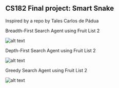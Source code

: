 ## CS182 Final project: Smart Snake
Inspired by a repo by Tales Carlos de Pádua

Breadth-First Search Agent using Fruit List 2

![alt text](https://media.giphy.com/media/fCTsyvEl10rWOMzOiP/giphy.gif)

Depth-First Search Agent using Fruit List 2

![alt text](https://media.giphy.com/media/623FCakejXFEB0xllI/giphy.gif)

Greedy Search Agent using Fruit List 2

![alt text](https://media.giphy.com/media/7vzoTNM4xkM3LLXFqt/giphy.gif)
